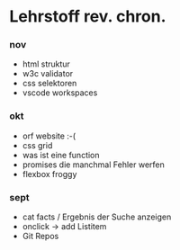 # Lehrstoff rev. chron.

### nov

-   html struktur
-   w3c validator
-   css selektoren
-   vscode workspaces

### okt

-   orf website :-(
-   css grid
-   was ist eine function
-   promises die manchmal Fehler werfen
-   flexbox froggy

### sept

-   cat facts / Ergebnis der Suche anzeigen
-   onclick -> add Listitem
-   Git Repos
